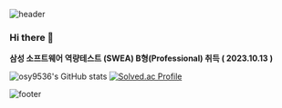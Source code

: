 ![header](https://capsule-render.vercel.app/api?type=waving&color=timeGradient&height=150&section=header&Align=50&descSize=15&fontSize=60)

### Hi there 👋

**삼성 소프트웨어 역량테스트 (SWEA) B형(Professional) 취득 ( 2023.10.13 )**

![osy9536's GitHub stats](https://github-readme-stats.vercel.app/api?username=osy9536&show_icons=true&theme=cobalt)  [![Solved.ac Profile](http://mazassumnida.wtf/api/generate_badge?boj=osy9536)](https://solved.ac/osy9536)

![footer](https://capsule-render.vercel.app/api?type=waving&color=timeGradient&height=150&section=footer)
